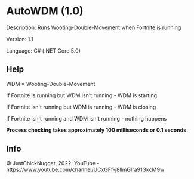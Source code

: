 # AutoWDM (1.0)
Description: Runs Wooting-Double-Movement when Fortnite is running

Version: 1.1

Language: C# (.NET Core 5.0)

## Help
WDM = Wooting-Double-Movement

If Fortnite is running but WDM isn't running - WDM is starting

If Fortnite isn't running but WDM is running -  WDM is closing

If Fortnite isn't running and WDM isn't running - nothing happens

**Process checking takes approximately 100 milliseconds or 0.1 seconds.**

## Info
© JustChickNugget, 2022. YouTube - https://www.youtube.com/channel/UCxGFf-j8llmGIra91GkcM9w
